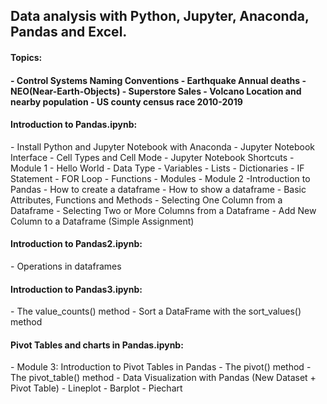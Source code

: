 <h2>Data analysis with Python, Jupyter, Anaconda, Pandas and Excel.</h2>


<h4>Topics:<h4>
    - Control Systems Naming Conventions
    - Earthquake Annual deaths
    - NEO(Near-Earth-Objects)
    - Superstore Sales
    - Volcano Location and nearby population
    - US county census race 2010-2019


<h4>Introduction to Pandas.ipynb:</h4>
    - Install Python and Jupyter Notebook with Anaconda
    - Jupyter Notebook Interface
    - Cell Types and Cell Mode
    - Jupyter Notebook Shortcuts
    - Module 1 - Hello World
    - Data Type
    - Variables
    - Lists
    - Dictionaries
    - IF Statement
    - FOR Loop
    - Functions
    - Modules
    - Module 2 -Introduction to Pandas
    - How to create a dataframe
    - How to show a dataframe
    - Basic Attributes, Functions and Methods
    - Selecting One Column from a Dataframe
    - Selecting Two or More Columns from a Dataframe
    - Add New Column to a Dataframe (Simple Assignment)


<h4>Introduction to Pandas2.ipynb:</h4>
    - Operations in dataframes


<h4>Introduction to Pandas3.ipynb:</h4>
    - The value_counts() method
    - Sort a DataFrame with the sort_values() method


<h4>Pivot Tables and charts in Pandas.ipynb:</h4>
    - Module 3: Introduction to Pivot Tables in Pandas
    - The pivot() method
    - The pivot_table() method
    - Data Visualization with Pandas (New Dataset + Pivot Table)
    - Lineplot
    - Barplot
    - Piechart